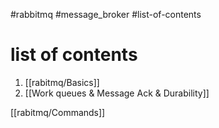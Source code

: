 #rabbitmq #message_broker #list-of-contents 
# list of contents
1. [[rabitmq/Basics]]
2. [[Work queues & Message Ack & Durability]]


[[rabitmq/Commands]]